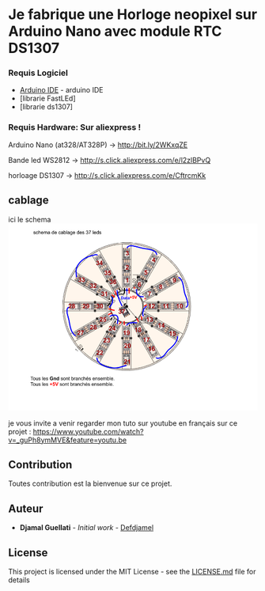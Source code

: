 # Je fabrique une Horloge neopixel sur Arduino Nano avec module RTC DS1307



### Requis Logiciel
* [Arduino IDE](https://www.arduino.cc) - arduino IDE
* [librarie FastLEd]
* [librarie ds1307]

### Requis Hardware: Sur aliexpress !
Arduino Nano (at328/AT328P) ->  http://bit.ly/2WKxqZE

Bande led WS2812 -> http://s.click.aliexpress.com/e/l2zlBPvQ

horloage DS1307 -> http://s.click.aliexpress.com/e/CftrcmKk



## cablage 
ici le schema
![Schema ](Plan%20cablage%20led.png?raw=true "Plan cablage led.png")


je vous invite a venir regarder mon tuto sur youtube en français sur ce projet : https://www.youtube.com/watch?v=_guPh8ymMVE&feature=youtu.be




## Contribution

Toutes contribution est la bienvenue sur ce projet.


## Auteur

* **Djamal Guellati** - *Initial work* - [Defdjamel](https://github.com/Defdjamel)


## License

This project is licensed under the MIT License - see the [LICENSE.md](LICENSE.md) file for details
